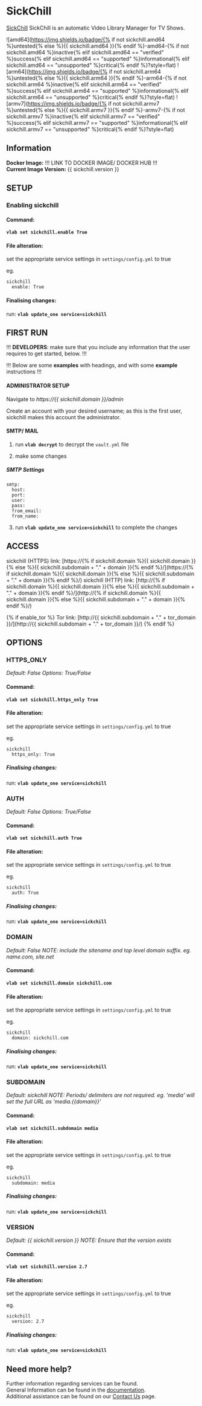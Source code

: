 # SickChill

[SickChill](https://sickchill.github.io/) SickChill is an automatic Video Library Manager for TV Shows.

![amd64](https://img.shields.io/badge/{% if not sickchill.amd64 %}untested{% else %}{{ sickchill.amd64 }}{% endif %}-amd64-{% if not sickchill.amd64 %}inactive{% elif sickchill.amd64 == "verified" %}success{% elif sickchill.amd64 == "supported" %}informational{% elif sickchill.amd64 == "unsupported" %}critical{% endif %}?style=flat)
![arm64](https://img.shields.io/badge/{% if not sickchill.arm64 %}untested{% else %}{{ sickchill.arm64 }}{% endif %}-arm64-{% if not sickchill.arm64 %}inactive{% elif sickchill.arm64 == "verified" %}success{% elif sickchill.arm64 == "supported" %}informational{% elif sickchill.arm64 == "unsupported" %}critical{% endif %}?style=flat)
![armv7](https://img.shields.io/badge/{% if not sickchill.armv7 %}untested{% else %}{{ sickchill.armv7 }}{% endif %}-armv7-{% if not sickchill.armv7 %}inactive{% elif sickchill.armv7 == "verified" %}success{% elif sickchill.armv7 == "supported" %}informational{% elif sickchill.armv7 == "unsupported" %}critical{% endif %}?style=flat)

## Information


**Docker Image:** !!! LINK TO DOCKER IMAGE/ DOCKER HUB !!! \
**Current Image Version:** {{ sickchill.version }}

## SETUP

### Enabling sickchill

#### Command:

**`vlab set sickchill.enable True`**

#### File alteration:

set the appropriate service settings in `settings/config.yml` to true

eg.
```
sickchill
  enable: True
```

#### Finalising changes:

run: **`vlab update_one service=sickchill`**

## FIRST RUN

!!! **DEVELOPERS**: make sure that you include any information that the user requires to get started, below. !!!

!!! Below are some **examples** with headings, and with some **example** instructions !!!

#### ADMINISTRATOR SETUP

Navigate to *https://{{ sickchill.domain }}/admin*

Create an account with your desired username; as this is the first user, sickchill makes this account the administrator.

#### SMTP/ MAIL

1. run **`vlab decrypt`** to decrypt the `vault.yml` file

2. make some changes


##### SMTP Settings
```
smtp:
  host:
  port:
  user:
  pass:
  from_email:
  from_name:
```

3. run **`vlab update_one service=sickchill`** to complete the changes


## ACCESS

sickchill (HTTPS) link: [https://{% if sickchill.domain %}{{ sickchill.domain }}{% else %}{{ sickchill.subdomain + "." + domain }}{% endif %}/](https://{% if sickchill.domain %}{{ sickchill.domain }}{% else %}{{ sickchill.subdomain + "." + domain }}{% endif %}/)
sickchill (HTTP) link: [http://{% if sickchill.domain %}{{ sickchill.domain }}{% else %}{{ sickchill.subdomain + "." + domain }}{% endif %}/](http://{% if sickchill.domain %}{{ sickchill.domain }}{% else %}{{ sickchill.subdomain + "." + domain }}{% endif %}/)

{% if enable_tor %}
Tor link: [http://{{ sickchill.subdomain + "." + tor_domain }}/](http://{{ sickchill.subdomain + "." + tor_domain }}/)
{% endif %}

## OPTIONS

### HTTPS_ONLY
*Default: False*
*Options: True/False*

#### Command:

**`vlab set sickchill.https_only True`**

#### File alteration:

set the appropriate service settings in `settings/config.yml` to true

eg.
```
sickchill
  https_only: True
```

##### Finalising changes:

run: **`vlab update_one service=sickchill`**

### AUTH
*Default: False*
*Options: True/False*

#### Command:

**`vlab set sickchill.auth True`**

#### File alteration:

set the appropriate service settings in `settings/config.yml` to true

eg.
```
sickchill
  auth: True
```

##### Finalising changes:

run: **`vlab update_one service=sickchill`**

### DOMAIN
*Default: False*
*NOTE: include the sitename and top level domain suffix. eg. name.com, site.net*

#### Command:

**`vlab set sickchill.domain sickchill.com`**

#### File alteration:

set the appropriate service settings in `settings/config.yml` to true

eg.
```
sickchill
  domain: sickchill.com
```

##### Finalising changes:

run: **`vlab update_one service=sickchill`**

### SUBDOMAIN
*Default: sickchill*
*NOTE: Periods/ delimiters are not required. eg. 'media' will set the full URL as 'media.{{domain}}'*

#### Command:

**`vlab set sickchill.subdomain media`**

#### File alteration:

set the appropriate service settings in `settings/config.yml` to true

eg.
```
sickchill
  subdomain: media
```

##### Finalising changes:

run: **`vlab update_one service=sickchill`**

### VERSION
*Default: {{  sickchill.version  }}*
*NOTE: Ensure that the version exists*

#### Command:

**`vlab set sickchill.version 2.7`**

#### File alteration:

set the appropriate service settings in `settings/config.yml` to true

eg.
```
sickchill
  version: 2.7
```

##### Finalising changes:

run: **`vlab update_one service=sickchill`**

## Need more help?
Further information regarding services can be found. \
General Information can be found in the [documentation](https://docs.vivumlab.com). \
Additional assistance can be found on our [Contact Us](https://docs.vivumlab.com/Contact-us) page.
